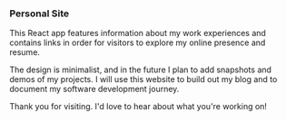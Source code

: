 ### Personal Site

This React app features information about my work experiences and contains links in order for visitors to explore my online presence and resume.

The design is minimalist, and in the future I plan to add snapshots and demos of my projects. I will use this website to build out my blog and to document my software development journey.

Thank you for visiting. I'd love to hear about what you're working on!

